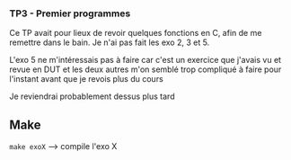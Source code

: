 ### TP3 - Premier programmes
Ce TP avait pour lieux de revoir quelques fonctions en C, afin de me remettre dans le bain.
Je n'ai pas fait les exo 2, 3 et 5.

L'exo 5 ne m'intéressais pas à faire car c'est un exercice que j'avais vu et revue en DUT
et les deux autres m'on semblé trop compliqué à faire pour l'instant avant que je revois plus du cours

Je reviendrai probablement dessus plus tard

## Make
`make exoX` --> compile l'exo X